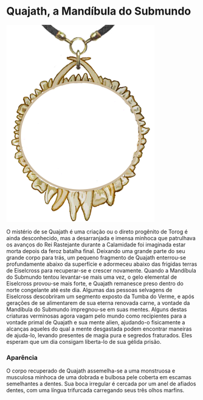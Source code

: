 # **Quajath,** a Mandíbula do Submundo
![Símbolo Quajath](https://github.com/Iago31/Exandria-Players/blob/master/assets/Quajath.png?raw=true)

O mistério de se Quajath é uma criação ou o direto progênito de Torog é ainda desconhecido, mas a desarranjada e imensa minhoca que patrulhava os avanços do Rei Rastejante durante a Calamidade foi imaginada estar morta depois da feroz batalha final. Deixando uma grande parte do seu grande corpo para trás, um pequeno fragmento de Quajath enterrou-se profundamente abaixo da superfície e adormeceu abaixo das frigidas terras de Eiselcross para recuperar-se e crescer novamente. Quando a Mandíbula do Submundo tentou levantar-se mais uma vez, o gelo elemental de Eiselcross provou-se mais forte, e Quajath remanesce preso dentro do norte congelante até este dia. Algumas das pessoas selvagens de Eiselcross descobriram um segmento exposto da Tumba do Verme, e após gerações de se alimentarem de sua eterna renovada carne, a vontade da Mandíbula do Submundo impregnou-se em suas mentes. Alguns destas criaturas verminosas agora vagam pelo mundo como recipientes para a vontade primal de Quajath e sua mente alien, ajudando-o fisicamente a alcanças aqueles do qual a mente desgastada podem encontrar maneiras de ajuda-lo, levando presentes de magia pura e segredos fraturados. Eles esperam que um dia consigam liberta-lo de sua gélida prisão.

### **Aparência**
O corpo recuperado de Quajath assemelha-se a uma monstruosa e musculosa minhoca de uma dobrada e bulbosa pele coberta em escamas semelhantes a dentes. Sua boca irregular é cercada por um anel de afiados dentes, com uma língua trifurcada carregando seus três olhos marfins.
